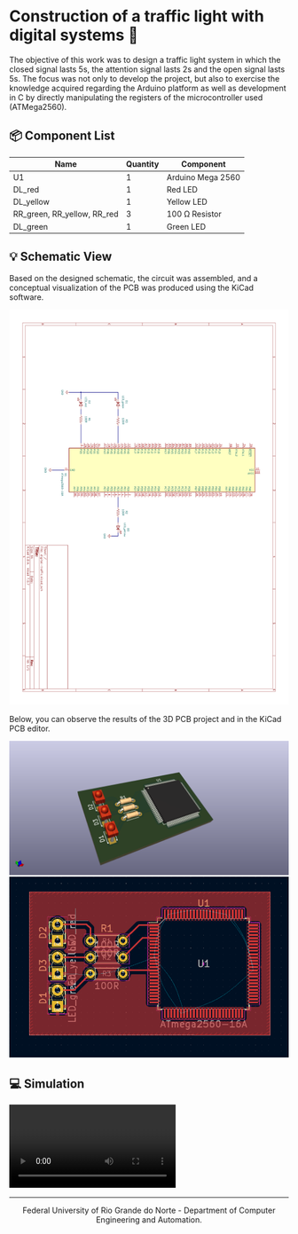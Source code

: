 # Construction of a traffic light with digital systems 🚦

The objective of this work was to design a traffic light system in which the closed signal lasts 5s, the attention signal lasts 2s and the open signal lasts 5s. The focus was not only to develop the project, but also to exercise the knowledge acquired regarding the Arduino platform as well as development in C by directly manipulating the registers of the microcontroller used (ATMega2560).

## 📦 Component List

|Name                       |Quantity|Component             |
|---------------------------|--------|----------------------|
|U1                         |1       |Arduino Mega 2560 |
|DL_red                     |1       |Red LED               |
|DL_yellow                  |1       |Yellow LED            |
|RR_green, RR_yellow, RR_red|3       |100 Ω Resistor        |
|DL_green                   |1       |Green LED             |

## 💡 Schematic View

Based on the designed schematic, the circuit was assembled, and a conceptual visualization of the PCB was produced using the KiCad software.

<a src="./assets/schematic_view.pdf" align="center">
  <img alt="schemativ view" src="./assets/schematic-test-view.png">
</a>

Below, you can observe the results of the 3D PCB project and in the KiCad PCB editor.

<a src="./assets/schematic_view.pdf" align="center">
  <img alt="schemativ view" src="./assets/digital-traffic-3D.png">
</a>

<a src="./assets/schematic_view.pdf" align="center">
  <img alt="schemativ view" src="./assets/PCB_test_digital_traffic.png">
</a>

## 💻 Simulation

<a scr="./assets/simulation.mp4" align="center">
  <video alt="simulation video" src="./assets/simulation.mp4">
  </video>
</a>

---

<div align="center">
  Federal University of Rio Grande do Norte - Department of Computer Engineering and Automation.
</div>
